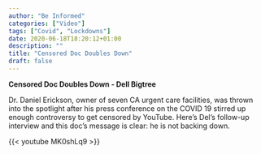 ```yaml
---
author: "Be Informed"
categories: ["Video"]
tags: ["Covid", "Lockdowns"]
date: 2020-06-18T18:20:12+01:00
description: ""
title: "Censored Doc Doubles Down"
draft: false
---
```


**Censored Doc Doubles Down - Dell Bigtree**

Dr. Daniel Erickson, owner of seven CA urgent care facilities, was thrown into the spotlight after his press conference on the COVID 19 stirred up enough controversy to get censored by YouTube.  Here’s Del’s follow-up interview and this doc’s message is clear: he is not backing down.   

{{< youtube MK0shLq9 >}}